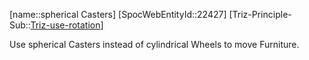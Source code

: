 ﻿---
type: TrizExample
aliases:
- spherical Casters
license: CC BY-SA 4.0
copyright: https://github.com/SpocWeb
IsDeleted: false
IsReadOnly: false
Confidential: public
tags: 
- Triz/Principle/Example
---
[name::spherical Casters]
[SpocWebEntityId::22427]
[Triz-Principle-Sub::[Triz-use-rotation](tech/Triz/Sub/Triz-use-rotation.md)]

Use spherical Casters instead of cylindrical Wheels to move Furniture.